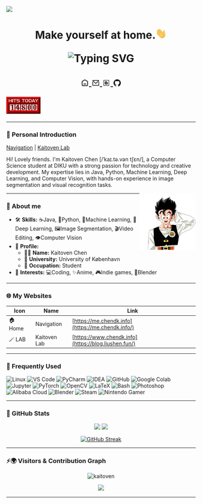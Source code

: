 [<img src="./static/1.gif">](https://me.chendk.info/)

<h1 align="center">Make yourself at home.<img src="./static/image.gif" width="30px" alt=""><br>

<p align="center">
  <img src="https://readme-typing-svg.demolab.com?font=Fira+Code&weight=500&size=22&pause=1000&color=F57F17&center=true&vCenter=true&width=500&lines=I'm+Kaitoven+Chen;Passionate+about+AI+and+design;Love+gaming+and+digital+exploration;Speaking+to+the+world+through+code" alt="Typing SVG" />
</p>


<a href="https://me.chendk.info/">
  <img align="center" alt="Navigation-MyWebsite" width="22px" src="./static/icon/home.svg" />
</a>
  <a href="mailto:kaitovenchen@gmail.com">
  <img align="center" alt="我的邮箱" width="22px" src="./static/icon/email.svg" />
</a>
<a href="https://www.chendk.info/">
  <img align="center" alt="Kaitoven Lab" width="22px" src="./static/icon/blogger.svg" />
</a>
<a href="https://github.com/kaitoven">
  <img align="center" alt="github主页" width="22px" src="./static/icon/github.svg" />
</a>

### ![](./static/counter.gif) 

---

### 👋 Personal Introduction 
[Navigation](https://me.chendk.info/) | [Kaitoven Lab](https://www.chendk.info/)

Hi! Lovely friends. I'm Kaitoven Chen [/ˈkaɪ.tə.vən tʃɛn/], a Computer Science student at DIKU with a strong passion for technology and creative development. My expertise lies in Java, Python, Machine Learning, Deep Learning, and Computer Vision, with hands-on experience in image segmentation and visual recognition tasks.

<img align='right' src="./static/avatar.png" width="150" alt="person">

---

### :book: About me
- 🛠️ **Skills:** ☕️Java, 🐍Python, 🤖Machine Learning, 🧠Deep Learning, 🖼️Image Segmentation, 🎬Video Editing, 👁️Computer Vision
- 🧾 **Profile:**
    - 🧑‍💻 **Name:** Kaitoven Chen
    - 🏫 **University:** University of København
    - 👷 **Occupation:** Student
- 🎯 **Interests:** 💻Coding, ✨Anime, 🎮Indie games,  🧱Blender

---

### 🌐 My Websites
| Icon         | Name             | Link                                               |
|--------------|------------------|----------------------------------------------------|
| 🏠 Home      |Navigation        | [https://me.chendk.info](https://me.chendk.info/)  |
| 🪄 LAB      | Kaitoven Lab     | [https://www.chendk.info](https://blog.liushen.fun/) |

---

### 💼 Frequently Used
![Linux](https://img.shields.io/badge/Linux-FCC624?logo=linux&logoColor=black)
![VS Code](https://img.shields.io/badge/VS%20Code-007ACC?logo=visualstudiocode&logoColor=white)
![PyCharm](https://img.shields.io/badge/PyCharm-Professional-green?logo=pycharm&logoColor=white)
![IDEA](https://img.shields.io/badge/IDEA-Ultimate-blue?logo=intellijidea&logoColor=white)
![GitHub](https://img.shields.io/badge/GitHub-181717?logo=github&logoColor=white)
![Google Colab](https://img.shields.io/badge/Colab-F9AB00?logo=googlecolab&logoColor=white)
![Jupyter](https://img.shields.io/badge/Jupyter-F37626?logo=jupyter&logoColor=white)
![PyTorch](https://img.shields.io/badge/PyTorch-EE4C2C?logo=pytorch&logoColor=white)
![OpenCV](https://img.shields.io/badge/OpenCV-5C3EE8?logo=opencv&logoColor=white)
![LaTeX](https://img.shields.io/badge/LaTeX-47A141?logo=latex&logoColor=white)
![Bash](https://img.shields.io/badge/Bash-4EAA25?logo=gnubash&logoColor=white)
![Photoshop](https://img.shields.io/badge/Adobe%20Photoshop-31A8FF?logo=adobephotoshop&logoColor=white)
![Alibaba Cloud](https://img.shields.io/badge/Alibaba%20Cloud-orange?logo=cloud&logoColor=white)
![Blender](https://img.shields.io/badge/Blender-F5792A?logo=blender&logoColor=white)
![Steam](https://img.shields.io/badge/Steam-000000?logo=steam&logoColor=white)
![Nintendo Gamer](https://img.shields.io/badge/Nintendo-Gaming-red?style=flat&logo=gamecontroller&logoColor=white)

---

### 🧮 GitHub Stats

<p align="center">
  <img width="48%" src="https://github-readme-stats.vercel.app/api?username=kaitoven&show_icons=true&theme=tokyonight-duo&hide_border=true&border_radius=5&date_format=M%20j%5B%2C%20Y%5D&card_width=500&card_height=200" />
  <img width="48%" src="https://github-readme-stats.vercel.app/api/top-langs/?username=kaitoven&layout=compact&theme=tokyonight-duo&hide_border=true&border_radius=5&date_format=M%20j%5B%2C%20Y%5D&card_width=500&card_height=200" />
</p>

<!-- 贡献连击图 -->
<p align="center">
<!--   <img src="https://streak-stats.demolab.com?user=kaitoven&theme=tokyonight&hide_border=true" alt="GitHub Streak" /> -->
  <a href="https://git.io/streak-stats"><img src="https://streak-stats.demolab.com?user=kaitoven&theme=tokyonight-duo&hide_border=true&border_radius=5&date_format=M%20j%5B%2C%20Y%5D&card_width=500&card_height=200" alt="GitHub Streak" /></a>
</p>

---

### ⚡🌍 Visitors & Contribution Graph
<p align="center">
  <img src="https://komarev.com/ghpvc/?username=kaitoven&label=Profile+Views&color=orange&style=flat" alt="kaitoven" />
</p>

<p align="center">
  <img src="https://github-readme-activity-graph.vercel.app/graph?username=kaitoven&theme=github-compact&hide_border=true&area=true" />
</p>

---

<!-- <p align="center">
  <img src="./static/banner.png" width="100%" alt="Banner" />
</p>

--- -->

